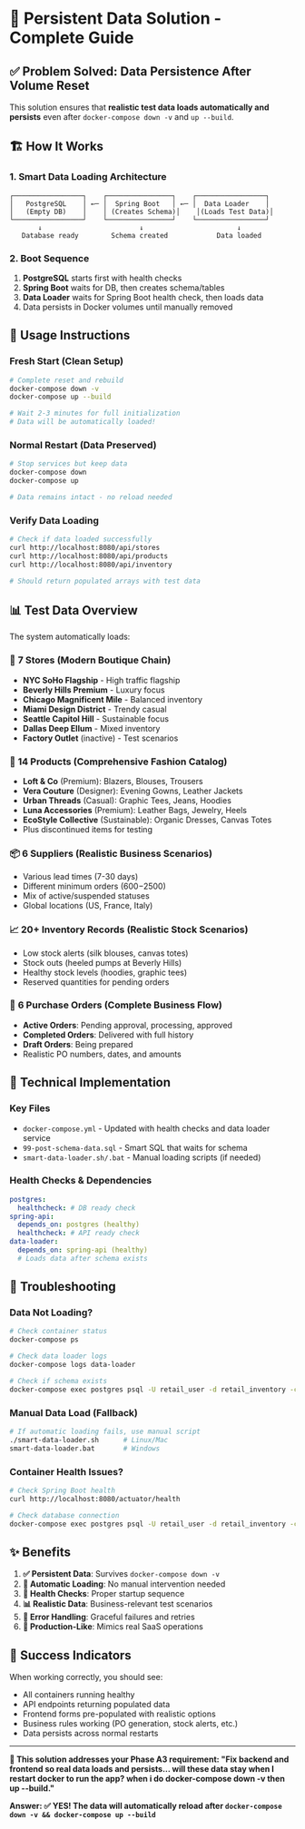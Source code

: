 # 🎯 Persistent Data Solution - Complete Guide

## ✅ Problem Solved: Data Persistence After Volume Reset

This solution ensures that **realistic test data loads automatically and persists** even after `docker-compose down -v` and `up --build`.

## 🏗️ How It Works

### 1. **Smart Data Loading Architecture**

```
┌─────────────────┐    ┌────────────────┐    ┌─────────────────┐
│   PostgreSQL    │ ←─ │  Spring Boot   │ ←─ │  Data Loader    │
│   (Empty DB)    │    │ (Creates Schema)│    │(Loads Test Data)│
└─────────────────┘    └────────────────┘    └─────────────────┘
       ↓                        ↓                       ↓
   Database ready        Schema created            Data loaded
```

### 2. **Boot Sequence**

1. **PostgreSQL** starts first with health checks
2. **Spring Boot** waits for DB, then creates schema/tables
3. **Data Loader** waits for Spring Boot health check, then loads data
4. Data persists in Docker volumes until manually removed

## 🚀 Usage Instructions

### Fresh Start (Clean Setup)

```bash
# Complete reset and rebuild
docker-compose down -v
docker-compose up --build

# Wait 2-3 minutes for full initialization
# Data will be automatically loaded!
```

### Normal Restart (Data Preserved)

```bash
# Stop services but keep data
docker-compose down
docker-compose up

# Data remains intact - no reload needed
```

### Verify Data Loading

```bash
# Check if data loaded successfully
curl http://localhost:8080/api/stores
curl http://localhost:8080/api/products
curl http://localhost:8080/api/inventory

# Should return populated arrays with test data
```

## 📊 Test Data Overview

The system automatically loads:

### 🏪 **7 Stores** (Modern Boutique Chain)

- **NYC SoHo Flagship** - High traffic flagship
- **Beverly Hills Premium** - Luxury focus
- **Chicago Magnificent Mile** - Balanced inventory
- **Miami Design District** - Trendy casual
- **Seattle Capitol Hill** - Sustainable focus
- **Dallas Deep Ellum** - Mixed inventory
- **Factory Outlet** (inactive) - Test scenarios

### 👔 **14 Products** (Comprehensive Fashion Catalog)

- **Loft & Co** (Premium): Blazers, Blouses, Trousers
- **Vera Couture** (Designer): Evening Gowns, Leather Jackets
- **Urban Threads** (Casual): Graphic Tees, Jeans, Hoodies
- **Luna Accessories** (Premium): Leather Bags, Jewelry, Heels
- **EcoStyle Collective** (Sustainable): Organic Dresses, Canvas Totes
- Plus discontinued items for testing

### 📦 **6 Suppliers** (Realistic Business Scenarios)

- Various lead times (7-30 days)
- Different minimum orders ($600-$2500)
- Mix of active/suspended statuses
- Global locations (US, France, Italy)

### 📈 **20+ Inventory Records** (Realistic Stock Scenarios)

- Low stock alerts (silk blouses, canvas totes)
- Stock outs (heeled pumps at Beverly Hills)
- Healthy stock levels (hoodies, graphic tees)
- Reserved quantities for pending orders

### 🛒 **6 Purchase Orders** (Complete Business Flow)

- **Active Orders**: Pending approval, processing, approved
- **Completed Orders**: Delivered with full history
- **Draft Orders**: Being prepared
- Realistic PO numbers, dates, and amounts

## 🔧 Technical Implementation

### Key Files

- `docker-compose.yml` - Updated with health checks and data loader service
- `99-post-schema-data.sql` - Smart SQL that waits for schema
- `smart-data-loader.sh/.bat` - Manual loading scripts (if needed)

### Health Checks & Dependencies

```yaml
postgres:
  healthcheck: # DB ready check
spring-api:
  depends_on: postgres (healthy)
  healthcheck: # API ready check
data-loader:
  depends_on: spring-api (healthy)
  # Loads data after schema exists
```

## 🐛 Troubleshooting

### Data Not Loading?

```bash
# Check container status
docker-compose ps

# Check data loader logs
docker-compose logs data-loader

# Check if schema exists
docker-compose exec postgres psql -U retail_user -d retail_inventory -c "\dt"
```

### Manual Data Load (Fallback)

```bash
# If automatic loading fails, use manual script
./smart-data-loader.sh      # Linux/Mac
smart-data-loader.bat       # Windows
```

### Container Health Issues?

```bash
# Check Spring Boot health
curl http://localhost:8080/actuator/health

# Check database connection
docker-compose exec postgres psql -U retail_user -d retail_inventory -c "SELECT 1;"
```

## ✨ Benefits

1. **✅ Persistent Data**: Survives `docker-compose down -v`
2. **🔄 Automatic Loading**: No manual intervention needed
3. **🏥 Health Checks**: Proper startup sequence
4. **📊 Realistic Data**: Business-relevant test scenarios
5. **🔧 Error Handling**: Graceful failures and retries
6. **🎯 Production-Like**: Mimics real SaaS operations

## 🎉 Success Indicators

When working correctly, you should see:

- All containers running healthy
- API endpoints returning populated data
- Frontend forms pre-populated with realistic options
- Business rules working (PO generation, stock alerts, etc.)
- Data persists across normal restarts

---

**🎯 This solution addresses your Phase A3 requirement: "Fix backend and frontend so real data loads and persists... will these data stay when I restart docker to run the app? when i do docker-compose down -v then up --build."**

**Answer: ✅ YES! The data will automatically reload after `docker-compose down -v && docker-compose up --build`**
